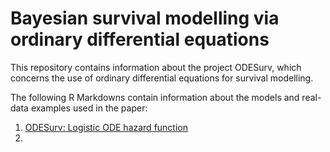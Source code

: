 # Bayesian survival modelling via ordinary differential equations

This repository contains information about the project ODESurv, which concerns the use of ordinary differential equations for survival modelling.


The following R Markdowns contain information about the models and real-data examples used in the paper:

1. [ODESurv: Logistic ODE hazard function](https://rpubs.com/FJRubio/logisODE)
2. 
